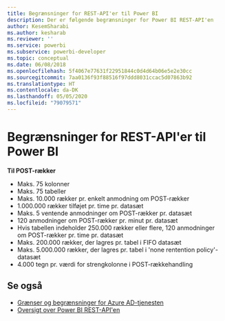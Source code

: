 ```yaml
---
title: Begrænsninger for REST-API'er til Power BI
description: Der er følgende begrænsninger for Power BI REST-API'en
author: KesemSharabi
ms.author: kesharab
ms.reviewer: ''
ms.service: powerbi
ms.subservice: powerbi-developer
ms.topic: conceptual
ms.date: 06/08/2018
ms.openlocfilehash: 5f4067e77631f22951844c0d4d64b06e5e2e30cc
ms.sourcegitcommit: 7aa0136f93f88516f97ddd8031ccac5d07863b92
ms.translationtype: HT
ms.contentlocale: da-DK
ms.lasthandoff: 05/05/2020
ms.locfileid: "79079571"
---
```

# <a name="power-bi-rest-api-limitations"></a>Begrænsninger for REST-API'er til Power BI  
  
**Til POST-rækker**
  
* Maks. 75 kolonner
* Maks. 75 tabeller
* Maks. 10.000 rækker pr. enkelt anmodning om POST-rækker  
* 1\.000.000 rækker tilføjet pr. time pr. datasæt  
* Maks. 5 ventende anmodninger om POST-rækker pr. datasæt  
* 120 anmodninger om POST-rækker pr. minut pr. datasæt
* Hvis tabellen indeholder 250.000 rækker eller flere, 120 anmodninger om POST-rækker pr. time pr. datasæt
* Maks. 200.000 rækker, der lagres pr. tabel i FIFO datasæt
* Maks. 5.000.000 rækker, der lagres pr. tabel i 'none rentention policy'-datasæt  
* 4\.000 tegn pr. værdi for strengkolonne i POST-rækkehandling
  
## <a name="see-also"></a>Se også

* [Grænser og begrænsninger for Azure AD-tjenesten](https://docs.microsoft.com/azure/active-directory/active-directory-service-limits-restrictions)   
* [Oversigt over Power BI REST-API'en](https://docs.microsoft.com/rest/api/power-bi/)